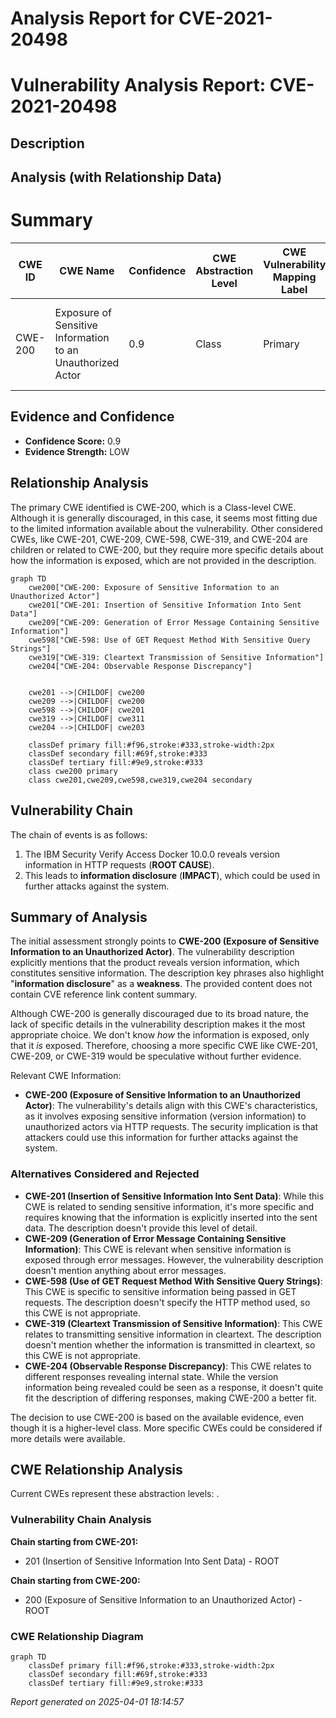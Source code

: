 # Analysis Report for CVE-2021-20498

# Vulnerability Analysis Report: CVE-2021-20498

## Description



## Analysis (with Relationship Data)

# Summary
| CWE ID | CWE Name | Confidence | CWE Abstraction Level | CWE Vulnerability Mapping Label | CWE-Vulnerability Mapping Notes |
|---|---|---|---|---|---|
| CWE-200 | Exposure of Sensitive Information to an Unauthorized Actor | 0.9 | Class | Primary | Discouraged, but selected because it's the best fit given the limited information. |

## Evidence and Confidence

*   **Confidence Score:** 0.9
*   **Evidence Strength:** LOW

## Relationship Analysis
The primary CWE identified is CWE-200, which is a Class-level CWE. Although it is generally discouraged, in this case, it seems most fitting due to the limited information available about the vulnerability. Other considered CWEs, like CWE-201, CWE-209, CWE-598, CWE-319, and CWE-204 are children or related to CWE-200, but they require more specific details about how the information is exposed, which are not provided in the description.

```mermaid
graph TD
    cwe200["CWE-200: Exposure of Sensitive Information to an Unauthorized Actor"]
    cwe201["CWE-201: Insertion of Sensitive Information Into Sent Data"]
    cwe209["CWE-209: Generation of Error Message Containing Sensitive Information"]
    cwe598["CWE-598: Use of GET Request Method With Sensitive Query Strings"]
    cwe319["CWE-319: Cleartext Transmission of Sensitive Information"]
    cwe204["CWE-204: Observable Response Discrepancy"]
    

    cwe201 -->|CHILDOF| cwe200
    cwe209 -->|CHILDOF| cwe200
    cwe598 -->|CHILDOF| cwe201
    cwe319 -->|CHILDOF| cwe311
    cwe204 -->|CHILDOF| cwe203

    classDef primary fill:#f96,stroke:#333,stroke-width:2px
    classDef secondary fill:#69f,stroke:#333
    classDef tertiary fill:#9e9,stroke:#333
    class cwe200 primary
    class cwe201,cwe209,cwe598,cwe319,cwe204 secondary
```

## Vulnerability Chain
The chain of events is as follows:
1.  The IBM Security Verify Access Docker 10.0.0 reveals version information in HTTP requests (**ROOT CAUSE**).
2.  This leads to **information disclosure** (**IMPACT**), which could be used in further attacks against the system.

## Summary of Analysis
The initial assessment strongly points to **CWE-200 (Exposure of Sensitive Information to an Unauthorized Actor)**. The vulnerability description explicitly mentions that the product reveals version information, which constitutes sensitive information. The description key phrases also highlight "**information disclosure**" as a **weakness**. The provided content does not contain CVE reference link content summary.

Although CWE-200 is generally discouraged due to its broad nature, the lack of specific details in the vulnerability description makes it the most appropriate choice. We don't know *how* the information is exposed, only that it *is* exposed. Therefore, choosing a more specific CWE like CWE-201, CWE-209, or CWE-319 would be speculative without further evidence.

Relevant CWE Information:
- **CWE-200 (Exposure of Sensitive Information to an Unauthorized Actor)**: The vulnerability's details align with this CWE's characteristics, as it involves exposing sensitive information (version information) to unauthorized actors via HTTP requests. The security implication is that attackers could use this information for further attacks against the system.

### Alternatives Considered and Rejected

*   **CWE-201 (Insertion of Sensitive Information Into Sent Data)**: While this CWE is related to sending sensitive information, it's more specific and requires knowing that the information is explicitly inserted into the sent data. The description doesn't provide this level of detail.
*   **CWE-209 (Generation of Error Message Containing Sensitive Information)**: This CWE is relevant when sensitive information is exposed through error messages. However, the vulnerability description doesn't mention anything about error messages.
*   **CWE-598 (Use of GET Request Method With Sensitive Query Strings)**: This CWE is specific to sensitive information being passed in GET requests. The description doesn't specify the HTTP method used, so this CWE is not appropriate.
*   **CWE-319 (Cleartext Transmission of Sensitive Information)**: This CWE relates to transmitting sensitive information in cleartext. The description doesn't mention whether the information is transmitted in cleartext, so this CWE is not appropriate.
*   **CWE-204 (Observable Response Discrepancy)**: This CWE relates to different responses revealing internal state. While the version information being revealed could be seen as a response, it doesn't quite fit the description of differing responses, making CWE-200 a better fit.

The decision to use CWE-200 is based on the available evidence, even though it is a higher-level class. More specific CWEs could be considered if more details were available.


## CWE Relationship Analysis

Current CWEs represent these abstraction levels: .


### Vulnerability Chain Analysis

**Chain starting from CWE-201:**
- 201 (Insertion of Sensitive Information Into Sent Data) - ROOT


**Chain starting from CWE-200:**
- 200 (Exposure of Sensitive Information to an Unauthorized Actor) - ROOT



### CWE Relationship Diagram

```mermaid
graph TD
    classDef primary fill:#f96,stroke:#333,stroke-width:2px
    classDef secondary fill:#69f,stroke:#333
    classDef tertiary fill:#9e9,stroke:#333
```



*Report generated on 2025-04-01 18:14:57*
